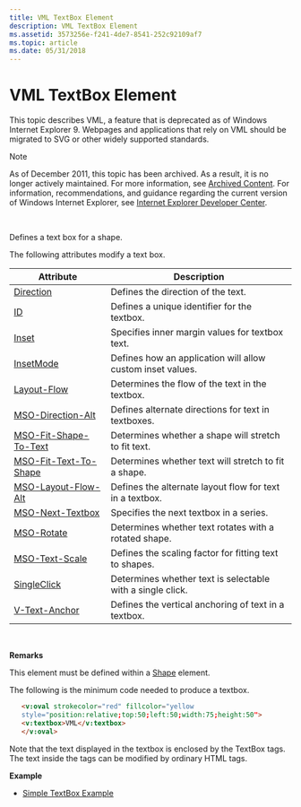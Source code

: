 ```yaml
---
title: VML TextBox Element
description: VML TextBox Element
ms.assetid: 3573256e-f241-4de7-8541-252c92109af7
ms.topic: article
ms.date: 05/31/2018
---
```


# VML TextBox Element

This topic describes VML, a feature that is deprecated as of Windows Internet Explorer 9. Webpages and applications that rely on VML should be migrated to SVG or other widely supported standards.

> [!Note]  
> As of December 2011, this topic has been archived. As a result, it is no longer actively maintained. For more information, see [Archived Content](https://docs.microsoft.com/previous-versions/windows/internet-explorer/ie-developer/). For information, recommendations, and guidance regarding the current version of Windows Internet Explorer, see [Internet Explorer Developer Center](https://msdn.microsoft.com/ie/).

 

Defines a text box for a shape.

The following attributes modify a text box.



| Attribute                                                                    | Description                                                |
|------------------------------------------------------------------------------|------------------------------------------------------------|
| [Direction](msdn-online-vml-direction-attribute.md)                         | Defines the direction of the text.                         |
| [ID](id-attribute--textbox--vml.md)                                         | Defines a unique identifier for the textbox.               |
| [Inset](msdn-online-vml-inset-attribute.md)                                 | Specifies inner margin values for textbox text.            |
| [InsetMode](msdn-online-vml-insetmode-attribute.md)                         | Defines how an application will allow custom inset values. |
| [Layout-Flow](msdn-online-vml-layout-flow-attribute.md)                     | Determines the flow of the text in the textbox.            |
| [MSO-Direction-Alt](msdn-online-vml-mso-direction-alt-attribute.md)         | Defines alternate directions for text in textboxes.        |
| [MSO-Fit-Shape-To-Text](msdn-online-vml-mso-fit-shape-to-text-attribute.md) | Determines whether a shape will stretch to fit text.       |
| [MSO-Fit-Text-To-Shape](msdn-online-vml-mso-fit-text-to-shape-attribute.md) | Determines whether text will stretch to fit a shape.       |
| [MSO-Layout-Flow-Alt](msdn-online-vml-mso-layout-flow-alt-attribute.md)     | Defines the alternate layout flow for text in a textbox.   |
| [MSO-Next-Textbox](msdn-online-vml-mso-next-textbox-attribute.md)           | Specifies the next textbox in a series.                    |
| [MSO-Rotate](msdn-online-vml-mso-rotate-attribute.md)                       | Determines whether text rotates with a rotated shape.      |
| [MSO-Text-Scale](msdn-online-vml-mso-text-scale-attribute.md)               | Defines the scaling factor for fitting text to shapes.     |
| [SingleClick](msdn-online-vml-singleclick-attribute.md)                     | Determines whether text is selectable with a single click. |
| [V-Text-Anchor](msdn-online-vml-v-text-anchor-attribute.md)                 | Defines the vertical anchoring of text in a textbox.       |



 

**Remarks**

This element must be defined within a [Shape](shape-element--vml.md) element.

The following is the minimum code needed to produce a textbox.


```HTML
   <v:oval strokecolor="red" fillcolor="yellow
   style="position:relative;top:50;left:50;width:75;height:50">
   <v:textbox>VML</v:textbox>
   </v:oval>
```



Note that the text displayed in the textbox is enclosed by the TextBox tags. The text inside the tags can be modified by ordinary HTML tags.

**Example**

-   [Simple TextBox Example](https://docs.microsoft.com/previous-versions/bb264075(v%3dvs.85))

 

 




